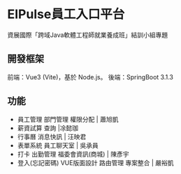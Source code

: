 # EIPulse員工入口平台
資展國際「跨域Java軟體工程師就業養成班」結訓小組專題

## 開發框架
前端：Vue3 (Vite)，基於 Node.js。
後端：SpringBoot 3.1.3

## 功能
* 員工管理 部門管理 權限分配 | 蕭旭凱
* 薪資試算 查詢 |凃懿珈
* 行事曆 消息快訊 | 汪映君
* 表單系統 員工聊天室 | 吳承員
* 打卡 出勤管理 福委會資訊(商城) | 陳彥宇
* 登入(忘記密碼) VUE版面設計 路由管理 專案整合 | 嚴裕凱
